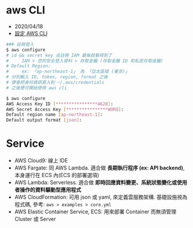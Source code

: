 # aws CLI

- 2020/04/18
- [設定 AWS CLI](https://docs.aws.amazon.com/zh_tw/cli/latest/userguide/cli-chap-configure.html)

```sh
### 註冊登入
$ aws configure
# id && secret key 去註冊 IAM 最後就看得到了 
#     IAM > 您的安全登入資料 > 存取金鑰 (存取金鑰 ID 和私密存取金鑰)
# Default Region: 
#     ex: 「ap-northeast-1」 為 「亞太區域 (東京)」
# 分別輸入 ID, token, region, format 之後
# 便會把身份資訊寫入到 ~/.aws/credentials
# 之後便可開始使用 aws cli

$ aws configure
AWS Access Key ID [****************4628]: 
AWS Secret Access Key [****************WORQ]: 
Default region name [ap-northeast-1]: 
Default output format [json]: 
```


# Service

- AWS Cloud9:                        線上 IDE
- AWS Fargate:                       同 AWS Lambda. 適合做 **長期執行程序 (ex: API backend)**, 本身運行在 ECS 內(ECS 的部署選項)
- AWS Lambda:                        Serverless. 適合做 **即時回應資料變更、系統狀態變化或使用者操作的資料驅動型應用程式**
- AWS CloudFormation:                可用 json 或 yaml, 來定義雲服務架構. 基礎設施視為程式碼, 參考: `aws > examples > core.yml`
- AWS Elastic Container Service, ECS: 用來部署 Container 而無須管理 Cluster 或 Server